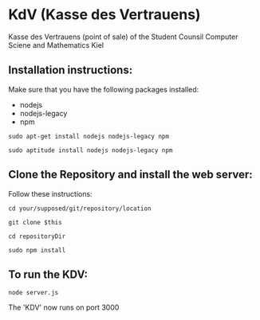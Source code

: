 KdV (Kasse des Vertrauens)
===========================

Kasse des Vertrauens (point of sale) of the Student Counsil Computer Sciene and Mathematics Kiel 

Installation instructions:
--------------------------

Make sure that you have the following packages installed:

* nodejs
* nodejs-legacy
* npm

```
sudo apt-get install nodejs nodejs-legacy npm
```

```
sudo aptitude install nodejs nodejs-legacy npm
```

Clone the Repository and install the web server:
------------------------------------------------

Follow these instructions:

```
cd your/supposed/git/repository/location
```

```
git clone $this
```

```
cd repositoryDir
```

```
sudo npm install
```

To run the KDV:
---------------

```
node server.js
```

The 'KDV' now runs on port 3000

